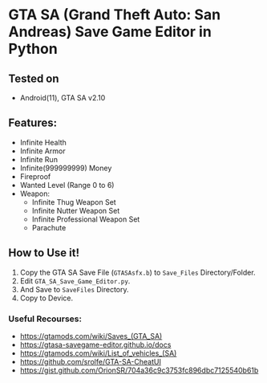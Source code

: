 # GTA SA (Grand Theft Auto: San Andreas) Save Game Editor in Python
## Tested on

- Android(11), GTA SA v2.10

## Features:
- Infinite Health
- Infinite Armor
- Infinite Run
- Infinite(999999999) Money
- Fireproof
- Wanted Level (Range 0 to 6)
- Weapon:
  - Infinite Thug Weapon Set
  - Infinite Nutter Weapon Set
  - Infinite Professional Weapon Set
  - Parachute

## How to Use it!
1. Copy the GTA SA Save File (`GTASAsfx.b`) to `Save_Files` Directory/Folder.
2. Edit `GTA_SA_Save_Game_Editor.py`.
3. And Save to `SaveFiles` Directory.
4. Copy to Device.  


### Useful Recourses:
- https://gtamods.com/wiki/Saves_(GTA_SA)
- https://gtasa-savegame-editor.github.io/docs
- https://gtamods.com/wiki/List_of_vehicles_(SA)
- https://github.com/srolfe/GTA-SA-CheatUI
- https://gist.github.com/OrionSR/704a36c9c3753fc896dbc7125540b61b

